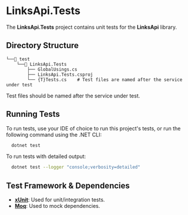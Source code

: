 # LinksApi.Tests

The **LinksApi.Tests** project contains unit tests for the **LinksApi** library.

## Directory Structure

```
└──📁 test
    └──📁 LinksApi.Tests
        ├── GlobalUsings.cs
        ├── LinksApi.Tests.csproj
        └── {T}Tests.cs    # Test files are named after the service under test
```

Test files should be named after the service under test.

## Running Tests

To run tests, use your IDE of choice to run this project's tests, or run the following command using the .NET CLI:

```bash
  dotnet test
```

To run tests with detailed output:

```bash
  dotnet test --logger "console;verbosity=detailed"
```

## Test Framework & Dependencies

- **[xUnit](https://xunit.net/)**: Used for unit/integration tests.
- **[Moq](https://github.com/devlooped/moq)**: Used to mock dependencies.


